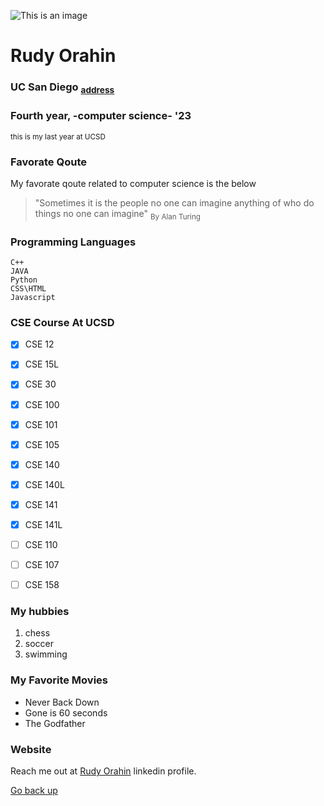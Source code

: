 <!-- THIS  IS MY FIRST GITHUP USERPAGE -->

![This is an image](https://jacobsschool.ucsd.edu/sites/default/files/groups/jsoe/img/logos/cse/print/UCSDLogo_JSOE-ComputerSciEng_BlueGold_Print.jpg)



# **Rudy Orahin**

### UC San Diego <sub> [address](otherText.md)

### Fourth year, -computer science- '23
<sub> this is my last year at UCSD </sub>



### Favorate Qoute
My favorate qoute related to computer science is the below
> "Sometimes it is the people no one can imagine anything of who do things no one can imagine" 
> <sub> By Alan Turing </sub>

### Programming Languages
```
C++
JAVA
Python
CSS\HTML
Javascript
```

### CSE Course At UCSD
- [x] CSE 12
- [x] CSE 15L
- [x] CSE 30
- [x] CSE 100
- [x] CSE 101
- [x] CSE 105
- [x] CSE 140
- [x] CSE 140L
- [x] CSE 141
- [x] CSE 141L
- [ ] CSE 110
- [ ] CSE 107
- [ ] CSE 158


### My hubbies
1. chess
2. soccer
3. swimming

### My Favorite Movies
- Never Back Down
- Gone is 60 seconds
- The Godfather

### Website
Reach me out at [Rudy Orahin](https://www.linkedin.com/in/rudy-orahin-02285b99/) linkedin profile.

[Go back up](#rudy-orahin)





